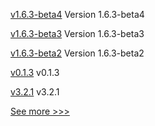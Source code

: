 
[v1.6.3-beta4](https://github.com/hyperledger-labs/hlf-operator/releases/tag/v1.6.3-beta4) Version 1.6.3-beta4

[v1.6.3-beta3](https://github.com/hyperledger-labs/hlf-operator/releases/tag/v1.6.3-beta3) Version 1.6.3-beta3

[v1.6.3-beta2](https://github.com/hyperledger-labs/hlf-operator/releases/tag/v1.6.3-beta2) Version 1.6.3-beta2

[v0.1.3](https://github.com/hyperledger/firefly-common/releases/tag/v0.1.3) v0.1.3

[v3.2.1](https://github.com/hyperledger/firefly-ethconnect/releases/tag/v3.2.1) v3.2.1


[See more >>>](https://start-here.hyperledger.org/releases)
